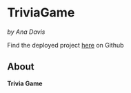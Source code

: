 # TriviaGame
*by Ana Davis*

Find the deployed project [here](https://anaceci01.github.io/TriviaGame/) on Github

## About
**Trivia Game**
